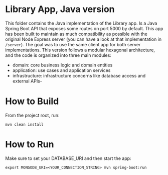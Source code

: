 # Library App, Java version

This folder contains the Java implementation of the Library app. Is a Java Spring Boot API that exposes some routes on port 5000 by default. This app has been built to maintain as much compatibility as possible with the original Node Express server (you can have a look at that implementation in `/server`). The goal was to use the same client app for both server implementations. 
This version follows a modular hexagonal architecture, and the code is organized into three main modules:

- domain: core business logic and domain entities
- application: use cases and application services
- infrastructure: infrastructure concerns like database access and external APIs- 

# How to Build
From the project root, run:

````
mvn clean install
````

# How to Run
Make sure to set your DATABASE_URI and then start the app:

````
export MONGODB_URI=<YOUR_CONNECTION_STRING> mvn spring-boot:run
````